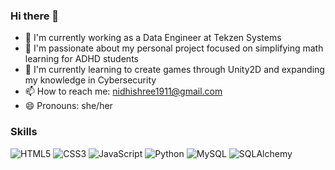 ### Hi there 👋
<!--
**Nidhishree-S-P/Nidhishree-S-P** is a ✨ *special* ✨ repository because its `README.md` (this file) appears on your GitHub profile.
-->
- 🔭 I'm currently working as a Data Engineer at Tekzen Systems
- 🚀 I'm passionate about my personal project focused on simplifying math learning for ADHD students
- 🌱 I'm currently learning to create games through Unity2D and expanding my knowledge in Cybersecurity 
- 📫 How to reach me: nidhishree1911@gmail.com
- 😄 Pronouns: she/her

### Skills
![HTML5](https://img.shields.io/badge/HTML5-E34F26?style=for-the-badge&logo=html5&logoColor=white)
![CSS3](https://img.shields.io/badge/CSS3-1572B6?style=for-the-badge&logo=css3&logoColor=white)
![JavaScript](https://img.shields.io/badge/JavaScript-F7DF1E?style=for-the-badge&logo=javascript&logoColor=black)
![Python](https://img.shields.io/badge/Python-3776AB?style=for-the-badge&logo=python&logoColor=white)
![MySQL](https://img.shields.io/badge/MySQL-4479A1?style=for-the-badge&logo=mysql&logoColor=white)
![SQLAlchemy](https://img.shields.io/badge/SQLAlchemy-D71F00?style=for-the-badge&logo=sqlalchemy&logoColor=white)

<!--
- 👯 I'm looking to collaborate on ...
- 🤔 I'm looking for help with ...
- 💬 Ask me about ...
-->
